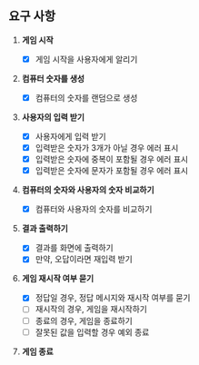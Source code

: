 ## 요구 사항

1. **게임 시작**

   - [x] 게임 시작을 사용자에게 알리기

2. **컴퓨터 숫자를 생성**

   - [x] 컴퓨터의 숫자를 랜덤으로 생성

3. **사용자의 입력 받기**

   - [x] 사용자에게 입력 받기
   - [x] 입력받은 숫자가 3개가 아닐 경우 에러 표시
   - [x] 입력받은 숫자에 중복이 포함될 경우 에러 표시
   - [x] 입력받은 숫자에 문자가 포함될 경우 에러 표시

4. **컴퓨터의 숫자와 사용자의 숫자 비교하기**

   - [x] 컴퓨터와 사용자의 숫자를 비교하기

5. **결과 출력하기**

   - [x] 결과를 화면에 출력하기
   - [x] 만약, 오답이라면 재입력 받기

6. **게임 재시작 여부 묻기**

   - [x] 정답일 경우, 정답 메시지와 재시작 여부를 묻기
   - [ ] 재시작의 경우, 게임을 재시작하기
   - [ ] 종료의 경우, 게임을 종료하기
   - [ ] 잘못된 값을 입력할 경우 예외 종료

7. **게임 종료**
